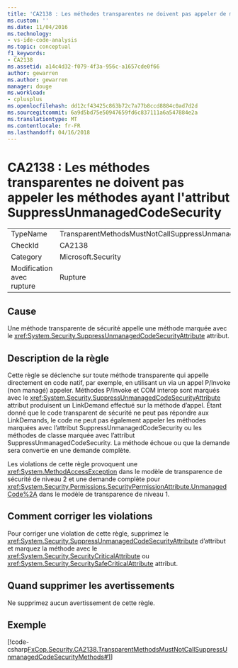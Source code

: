 ```yaml
---
title: 'CA2138 : Les méthodes transparentes ne doivent pas appeler de méthodes avec l’attribut SuppressUnmanagedCodeSecurity | Documents Microsoft'
ms.custom: ''
ms.date: 11/04/2016
ms.technology:
- vs-ide-code-analysis
ms.topic: conceptual
f1_keywords:
- CA2138
ms.assetid: a14c4d32-f079-4f3a-956c-a1657cde0f66
author: gewarren
ms.author: gewarren
manager: douge
ms.workload:
- cplusplus
ms.openlocfilehash: dd12cf43425c863b72c7a77b8ccd8884c0ad7d2d
ms.sourcegitcommit: 6a9d5bd75e50947659fd6c837111a6a547884e2a
ms.translationtype: MT
ms.contentlocale: fr-FR
ms.lasthandoff: 04/16/2018
---
```

# <a name="ca2138-transparent-methods-must-not-call-methods-with-the-suppressunmanagedcodesecurity-attribute"></a>CA2138 : Les méthodes transparentes ne doivent pas appeler les méthodes ayant l'attribut SuppressUnmanagedCodeSecurity
|||  
|-|-|  
|TypeName|TransparentMethodsMustNotCallSuppressUnmanagedCodeSecurityMethods|  
|CheckId|CA2138|  
|Category|Microsoft.Security|  
|Modification avec rupture|Rupture|  
  
## <a name="cause"></a>Cause  
 Une méthode transparente de sécurité appelle une méthode marquée avec le <xref:System.Security.SuppressUnmanagedCodeSecurityAttribute> attribut.  
  
## <a name="rule-description"></a>Description de la règle  
 Cette règle se déclenche sur toute méthode transparente qui appelle directement en code natif, par exemple, en utilisant un via un appel P/Invoke (non managé) appeler. Méthodes P/Invoke et COM interop sont marqués avec le <xref:System.Security.SuppressUnmanagedCodeSecurityAttribute> attribut produisent un LinkDemand effectué sur la méthode d’appel. Étant donné que le code transparent de sécurité ne peut pas répondre aux LinkDemands, le code ne peut pas également appeler les méthodes marquées avec l’attribut SuppressUnmanagedCodeSecurity ou les méthodes de classe marquée avec l’attribut SuppressUnmanagedCodeSecurity. La méthode échoue ou que la demande sera convertie en une demande complète.  
  
 Les violations de cette règle provoquent une <xref:System.MethodAccessException> dans le modèle de transparence de sécurité de niveau 2 et une demande complète pour <xref:System.Security.Permissions.SecurityPermissionAttribute.UnmanagedCode%2A> dans le modèle de transparence de niveau 1.  
  
## <a name="how-to-fix-violations"></a>Comment corriger les violations  
 Pour corriger une violation de cette règle, supprimez le <xref:System.Security.SuppressUnmanagedCodeSecurityAttribute> d’attribut et marquez la méthode avec le <xref:System.Security.SecurityCriticalAttribute> ou <xref:System.Security.SecuritySafeCriticalAttribute> attribut.  
  
## <a name="when-to-suppress-warnings"></a>Quand supprimer les avertissements  
 Ne supprimez aucun avertissement de cette règle.  
  
## <a name="example"></a>Exemple  
 [!code-csharp[FxCop.Security.CA2138.TransparentMethodsMustNotCallSuppressUnmanagedCodeSecurityMethods#1](../code-quality/codesnippet/CSharp/ca2138-transparent-methods-must-not-call-methods-with-the-suppressunmanagedcodesecurity-attribute_1.cs)]